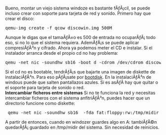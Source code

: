 Bueno, montar un viejo sistema windoze es bastante fÃƒÂ¡cil, se puede incluso crear con soporte para tarjeta de red y sonido.
Primero hay que crear el disco:
<pre>
qemu-img create -f qcow discowin.img 500M
</pre>
Aunque le digas que el tamaÃƒÂ±o es 500 de entrada no ocuparÃƒÂ¡ todo eso, si no lo que el sistema requiera. AdemÃƒÂ¡s se puede aplicar compresiÃƒÂ³n y cifrado.
Ahora ya podemos meter el CD e instalar. Si el instalador arranca desde el propio cd no hay problema:
<pre>
qemu -net nic -soundhw sb16 -boot d -cdrom /dev/cdrom discowin.img
</pre>
Si el cd no es bootable, tendrÃƒÂ¡s que bajarte una imagen de diskette de instalaciÃƒÂ³n. Para eso pÃƒÂ¡sate por <a href="http://www.bootdisk.com">bootdisk</a>.
En la instalaciÃƒÂ³n de windous puede que salten pantallazos azules. Si es asÃƒÂ­ hay que quitar o el soporte para tarjeta de sonido o red.
<br /><b>Intercambiar ficheros entre sistemas</b>
Si no te funciona la red y necesitas intercambiar ficheros con el sistema anfitriÃƒÂ³n, puedes hacer que un directorio funcione como diskette:
<pre> qemu -net nic -soundhw sb16  -fda fat:floppy:rw:/tmp/midir
</pre>
A partir de entonces, cuando en windozer guardes algo en A: tambiÃƒÂ©n quedarÃƒÂ¡ guardado en /tmp/midir del sistema. Sin necesidad de reinicios.